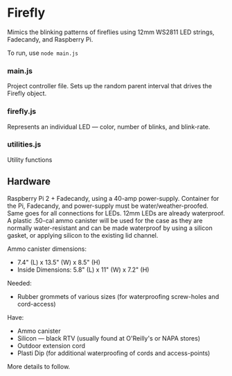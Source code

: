 # Firefly
Mimics the blinking patterns of fireflies using 12mm WS2811 LED strings, Fadecandy, and Raspberry Pi. 

To run, use `node main.js`

### main.js
Project controller file. Sets up the random parent interval that drives the Firefly object.

### firefly.js
Represents an individual LED — color, number of blinks, and blink-rate.

### utilities.js
Utility functions

## Hardware
Raspberry Pi 2 + Fadecandy, using a 40-amp power-supply. Container for the Pi, Fadecandy, and power-supply must be water/weather-proofed. Same goes for all connections for LEDs. 12mm LEDs are already waterproof. A plastic .50-cal ammo canister will be used for the case as they are normally water-resistant and can be made waterproof by using a silicon gasket, or applying silicon to the existing lid channel.

Ammo canister dimensions: 
+ 7.4" (L) x 13.5" (W) x 8.5" (H)
+ Inside Dimensions: 5.8" (L) x 11" (W) x 7.2" (H)

Needed:
+ Rubber grommets of various sizes (for waterproofing screw-holes and cord-access)

Have:
+ Ammo canister
+ Silicon — black RTV (usually found at O'Reilly's or NAPA stores)
+ Outdoor extension cord
+ Plasti Dip (for additional waterproofing of cords and access-points)

More details to follow.
